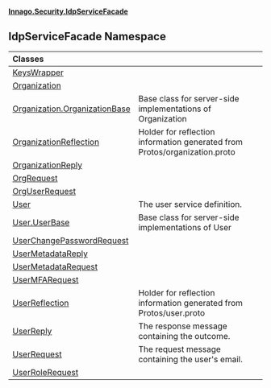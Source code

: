 #### [Innago\.Security\.IdpServiceFacade](../index.md 'index')

## IdpServiceFacade Namespace

| Classes | |
| :--- | :--- |
| [KeysWrapper](KeysWrapper/index.md 'IdpServiceFacade\.KeysWrapper') | |
| [Organization](Organization/index.md 'IdpServiceFacade\.Organization') | |
| [Organization\.OrganizationBase](Organization/OrganizationBase/index.md 'IdpServiceFacade\.Organization\.OrganizationBase') | Base class for server\-side implementations of Organization |
| [OrganizationReflection](OrganizationReflection/index.md 'IdpServiceFacade\.OrganizationReflection') | Holder for reflection information generated from Protos/organization\.proto |
| [OrganizationReply](OrganizationReply/index.md 'IdpServiceFacade\.OrganizationReply') | |
| [OrgRequest](OrgRequest/index.md 'IdpServiceFacade\.OrgRequest') | |
| [OrgUserRequest](OrgUserRequest/index.md 'IdpServiceFacade\.OrgUserRequest') | |
| [User](User/index.md 'IdpServiceFacade\.User') | The user service definition\. |
| [User\.UserBase](User/UserBase/index.md 'IdpServiceFacade\.User\.UserBase') | Base class for server\-side implementations of User |
| [UserChangePasswordRequest](UserChangePasswordRequest/index.md 'IdpServiceFacade\.UserChangePasswordRequest') | |
| [UserMetadataReply](UserMetadataReply/index.md 'IdpServiceFacade\.UserMetadataReply') | |
| [UserMetadataRequest](UserMetadataRequest/index.md 'IdpServiceFacade\.UserMetadataRequest') | |
| [UserMFARequest](UserMFARequest/index.md 'IdpServiceFacade\.UserMFARequest') | |
| [UserReflection](UserReflection/index.md 'IdpServiceFacade\.UserReflection') | Holder for reflection information generated from Protos/user\.proto |
| [UserReply](UserReply/index.md 'IdpServiceFacade\.UserReply') | The response message containing the outcome\. |
| [UserRequest](UserRequest/index.md 'IdpServiceFacade\.UserRequest') | The request message containing the user's email\. |
| [UserRoleRequest](UserRoleRequest/index.md 'IdpServiceFacade\.UserRoleRequest') | |
